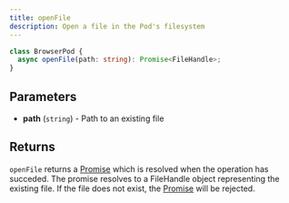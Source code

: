 ```yaml
---
title: openFile
description: Open a file in the Pod's filesystem
---
```



```ts
class BrowserPod {
  async openFile(path: string): Promise<FileHandle>;
}
```

## Parameters

- **path** (`string`) - Path to an existing file

## Returns

`openFile` returns a [Promise] which is resolved when the operation has succeded. The promise resolves to a FileHandle object representing the existing file. If the file does not exist, the [Promise] will be rejected.


[Promise]: https://developer.mozilla.org/en-US/docs/Web/JavaScript/Reference/Global_Objects/Promise
